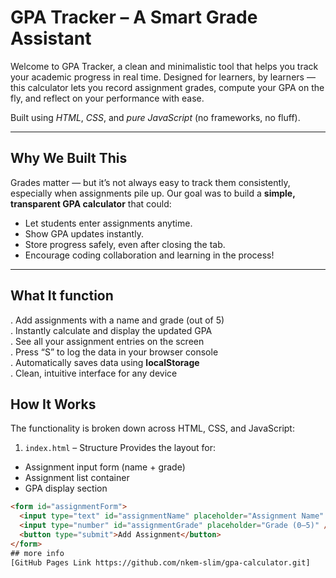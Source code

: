 #  GPA Tracker – A Smart Grade Assistant
Welcome to GPA Tracker, a clean and minimalistic tool that helps you track your academic progress in real time. 
Designed for learners, by learners — this calculator lets you record assignment grades, 
compute your GPA on the fly, and reflect on your performance with ease.

Built using *HTML*, *CSS*, and *pure JavaScript* (no frameworks, no fluff).

---

## Why We Built This

Grades matter — but it’s not always easy to track them consistently, especially when assignments pile up.
Our goal was to build a **simple, transparent GPA calculator** that could:

- Let students enter assignments anytime.
- Show GPA updates instantly.
- Store progress safely, even after closing the tab.
- Encourage coding collaboration and learning in the process!

---

## What It function

. Add assignments with a name and grade (out of 5)  
. Instantly calculate and display the updated GPA  
. See all your assignment entries on the screen  
. Press “S” to log the data in your browser console  
. Automatically saves data using **localStorage**  
. Clean, intuitive interface for any device  
## How It Works

The functionality is broken down across HTML, CSS, and JavaScript:

 1. `index.html` – Structure
Provides the layout for:
- Assignment input form (name + grade)
- Assignment list container
- GPA display section

```html
<form id="assignmentForm">
  <input type="text" id="assignmentName" placeholder="Assignment Name" />
  <input type="number" id="assignmentGrade" placeholder="Grade (0–5)" />
  <button type="submit">Add Assignment</button>
</form>
## more info
[GitHub Pages Link https://github.com/nkem-slim/gpa-calculator.git]
